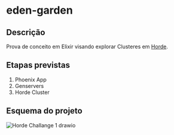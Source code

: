 # eden-garden

## Descrição
Prova de conceito em Elixir visando explorar Clusteres em [Horde](https://hexdocs.pm/horde/readme.html#content).

## Etapas previstas
1. Phoenix App
2. Genservers
3. Horde Cluster

## Esquema do projeto

![Horde Challange 1 drawio](https://github.com/Simbolismo-Digital/eden-garden/assets/12686471/6ee46af5-0f6d-4f33-898e-c8827e122a49)
